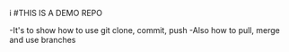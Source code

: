 i
#THIS IS A DEMO REPO

-It's to show how to use git clone, commit, push
-Also how to pull, merge and use branches

